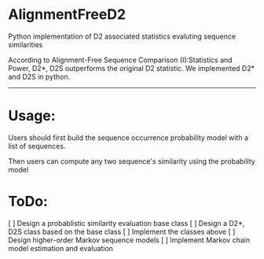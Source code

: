 # AlignmentFreeD2
Python implementation of D2 associated statistics evaluting sequence similarities

According to Alignment-Free Sequence Comparison (I):Statistics and Power, D2*, D2S outperforms the original D2 statistic. We implemented D2* and D2S in python.

---
# Usage:

Users should first build the sequence occurrence probability model with a list of sequences.

Then users can compute any two sequence's similarity using the probability model


# ToDo:
[ ] Design a probablistic similarity evaluation base class
[ ] Design a D2*, D2S class based on the base class
[ ] Implement the classes above
[ ] Design higher-order Markov sequence models 
[ ] Implement Markov chain model estimation and evaluation
